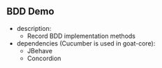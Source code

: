 BDD Demo
---

- description:
  - Record BDD implementation methods
- dependencies (Cucumber is used in goat-core):
  - JBehave
  - Concordion